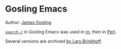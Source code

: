 # Gosling Emacs

Author: [James Gosling](https://en.wikipedia.org/wiki/James_Gosling)

[`search.c`](https://github.com/bobbae/gosling-emacs/blob/master/search.c) in
Gosling Emacs was used in [rn](../viewers/rn.md), then in [Perl](../langs/perl.md).

Several versions are archived [by Lars Brinkhoff](https://github.com/larsbrinkhoff/emacs-history).
